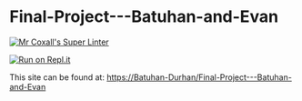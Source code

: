 # Final-Project---Batuhan-and-Evan
[![Mr Coxall's Super Linter](https://github.com/Batuhan-Durhan/Final-Project---Batuhan-and-Evan/workflows/Mr%20Coxall's%20Super%20Linter/badge.svg)](https://github.com/Batuhan-Durhan/Final-Project---Batuhan-and-Evan/actions)

[![Run on Repl.it](https://repl.it/badge/github/Batuhan-Durhan/Final-Project---Batuhan-and-Evan)](https://repl.it/github/Batuhan-Durhan/Final-Project---Batuhan-and-Evan)

This site can be found at: [https://Batuhan-Durhan/Final-Project---Batuhan-and-Evan](https://Batuhan-Durhan/Final-Project---Batuhan-and-Evan)
